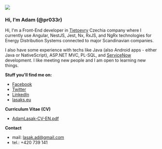 ![](https://github.com/pr033r/portfolio/blob/master/profile_background_smaller.jpg)
### Hi, I’m Adam (@pr033r)
Hi, I'm a Front-End developer in [Tietoevry](https://www.tietoevry.com/cz/) Czechia company where I currently use Angular, NestJS, Jest, Nx, RxJS, and NgRx technologies for Energy Distribution Systems connected to major Scandinavian companies.

I also have some experience with techs like Java (also Android apps - either Java or NativeScript), ASP.NET MVC, PL-SQL, and [ServiceNow](https://www.servicenow.com/) development.
  I like meeting new people and I am open to learning new things.

**Stuff you'll find me on:**
- [Facebook](https://www.facebook.com/adam.lasak.10)
- [Twitter](https://twitter.com/LasakAdam)
- [LinkedIn](https://www.linkedin.com/in/adam-las%C3%A1k-297152113/)
- [lasaks.eu](www.lasaks.eu)

**Curriculum Vitae (CV)**
- [AdamLasak-CV-EN.pdf](https://github.com/pr033r/portfolio/blob/master/assets/files/AdamLasak-CV-EN.pdf)

**Contact**
- mail: lasak.ad@gmail.com
- tel.: +420 739 141

<!---
pr033r/pr033r is a ✨ special ✨ repository because its `README.md` (this file) appears on your GitHub profile.
You can click the Preview link to take a look at your changes.
--->
